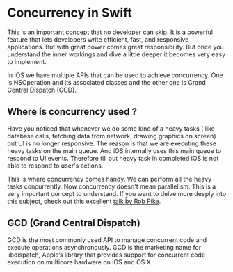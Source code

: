 # Concurrency in Swift

This is an important concept that no developer can skip. It is a powerful feature that lets developers write efficient, fast, and responsive applications. But with great power comes great responsibility. But once you understand the inner workings and dive a little deeper it becomes very easy to implement.

In iOS we have multiple APIs that can be used to achieve concurrency. One is NSOperation and its associated classes and the other one is Grand Central Dispatch (GCD).

## Where is concurrency used ?
Have you noticed that whenever we do some kind of a heavy tasks ( like database calls, fetching data from network, drawing graphics on screen) out UI is no longer responsive. The reason is that we are executing these heavy tasks on the main queue. And iOS internally uses this main queue to respond to UI events. Therefore till out heavy task in completed iOS is not able to respond to user's actions.

This is where concurrency comes handy. We can perform all the heavy tasks concurrently. Now concurrency doesn't mean parallelism. This is a very important concept to understand.
If you want to delve more deeply into this subject, check out this excellent [talk by Rob Pike](http://vimeo.com/49718712).

## GCD (Grand Central Dispatch)
GCD is the most commonly used API to manage concurrent code and execute operations asynchronously. GCD is the marketing name for libdispatch, Apple’s library that provides support for concurrent code execution on multicore hardware on iOS and OS X.
